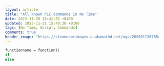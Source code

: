 ```yaml
---
layout: article
title: "All known PLC commands in No Time"
date: 2023-11-20 18:41:33 +0100
updated: 2023-11-21 15:49:36 +0100
tags: [No Time, Script, Commands]
comments: true
header_image: "https://steamuserimages-a.akamaihd.net/ugc/2086911267854660251/0889AAC4E779428787009FB358119C1575591BE2/?imw=5000&imh=5000&ima=fit&impolicy=Letterbox&imcolor=%23000000&letterbox=false"
---
```


```vb
functionname = function()
if
else

```
